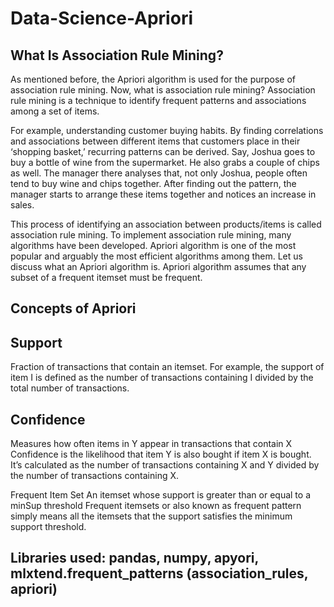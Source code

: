 # Data-Science-Apriori

What Is Association Rule Mining?
-------------------------------
As mentioned before, the Apriori algorithm is used for the purpose of association rule mining. Now, what is association rule mining? Association rule mining is a technique to identify frequent patterns and associations among a set of items.

For example, understanding customer buying habits. By finding correlations and associations between different items that customers place in their ‘shopping basket,’ recurring patterns can be derived. Say, Joshua goes to buy a bottle of wine from the supermarket. He also grabs a couple of chips as well. The manager there analyses that, not only Joshua, people often tend to buy wine and chips together. After finding out the pattern, the manager starts to arrange these items together and notices an increase in sales.

This process of identifying an association between products/items is called association rule mining. To implement association rule mining, many algorithms have been developed. Apriori algorithm is one of the most popular and arguably the most efficient algorithms among them. Let us discuss what an Apriori algorithm is.
Apriori algorithm assumes that any subset of a frequent itemset must be frequent.

Concepts of Apriori
------------------
Support
-------
Fraction of transactions that contain an itemset.
For example, the support of item I is defined as the number of transactions containing I divided by the total number of transactions.

Confidence
----------
Measures how often items in Y appear in transactions that contain X
Confidence is the likelihood that item Y is also bought if item X is bought. It’s calculated as the number of transactions containing X and Y divided by the number of transactions containing X.

Frequent Item Set
An itemset whose support is greater than or equal to a minSup threshold
Frequent itemsets or also known as frequent pattern simply means all the itemsets that the support satisfies the minimum support threshold.

Libraries used: pandas, numpy, apyori, mlxtend.frequent_patterns (association_rules, apriori)
--
